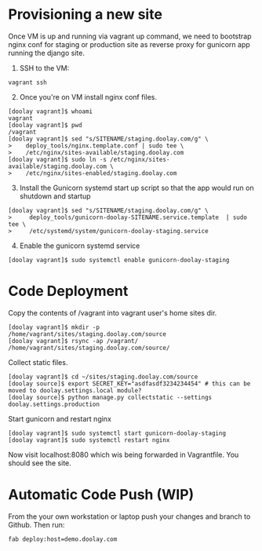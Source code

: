 Provisioning a new site
=======================

Once VM is up and running via vagrant up command, we need to bootstrap nginx conf for staging or production site as reverse proxy for gunicorn app running the django site.


1. SSH to the VM:

```
vagrant ssh
```
2. Once you're on VM install nginx conf files.
```
[doolay vagrant]$ whoami
vagrant
[doolay vagrant]$ pwd
/vagrant
[doolay vagrant]$ sed "s/SITENAME/staging.doolay.com/g" \
>    deploy_tools/nginx.template.conf | sudo tee \
>    /etc/nginx/sites-available/staging.doolay.com
[doolay vagrant]$ sudo ln -s /etc/nginx/sites-available/staging.doolay.com \
>    /etc/nginx/sites-enabled/staging.doolay.com
```
3. Install the Gunicorn systemd start up script so that the app would run on shutdown and startup
```
[doolay vagrant]$ sed "s/SITENAME/staging.doolay.com/g" \
>     deploy_tools/gunicorn-doolay-SITENAME.service.template  | sudo tee \
>     /etc/systemd/system/gunicorn-doolay-staging.service
```
4. Enable the gunicorn systemd service
```
[doolay vagrant]$ sudo systemctl enable gunicorn-doolay-staging
```


Code Deployment
===============
Copy the contents of /vagrant into vagrant user's home sites dir.
```
[doolay vagrant]$ mkdir -p /home/vagrant/sites/staging.doolay.com/source
[doolay vagrant]$ rsync -ap /vagrant/ /home/vagrant/sites/staging.doolay.com/source/
```

Collect static files.
```
[doolay vagrant]$ cd ~/sites/staging.doolay.com/source
[doolay source]$ export SECRET_KEY="asdfasdf3234234454" # this can be moved to doolay.settings.local module?
[doolay source]$ python manage.py collectstatic --settings doolay.settings.production
```

Start gunicorn and restart nginx
```
[doolay vagrant]$ sudo systemctl start gunicorn-doolay-staging
[doolay vagrant]$ sudo systemctl restart nginx
```

Now visit localhost:8080 which wis being forwarded in Vagrantfile. You should see the site.


Automatic Code Push (WIP)
===================
From the your own workstation or laptop push your changes and branch to Github.
Then run:
```
fab deploy:host=demo.doolay.com
```


